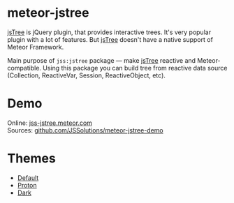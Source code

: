 # meteor-jstree

[jsTree](http://www.jstree.com/) is jQuery plugin, that provides interactive trees. It's very popular plugin with a lot of features. But [jsTree](http://www.jstree.com/) doesn't have a native support of Meteor Framework.

Main purpose of `jss:jstree` package — make [jsTree](http://www.jstree.com/) reactive and Meteor-compatible. Using this package you can build tree from reactive data source (Collection, ReactiveVar, Session, ReactiveObject, etc).

# Demo

Online: [jss-jstree.meteor.com](http://jss-jstree.meteor.com/)  
Sources: [github.com/JSSolutions/meteor-jstree-demo](https://github.com/JSSolutions/meteor-jstree-demo)

# Themes

- [Default](https://github.com/JSSolutions/meteor-jstree)
- [Proton](https://github.com/JSSolutions/meteor-jstree-proton-theme)
- [Dark](https://github.com/JSSolutions/meteor-jstree-dark-theme)
